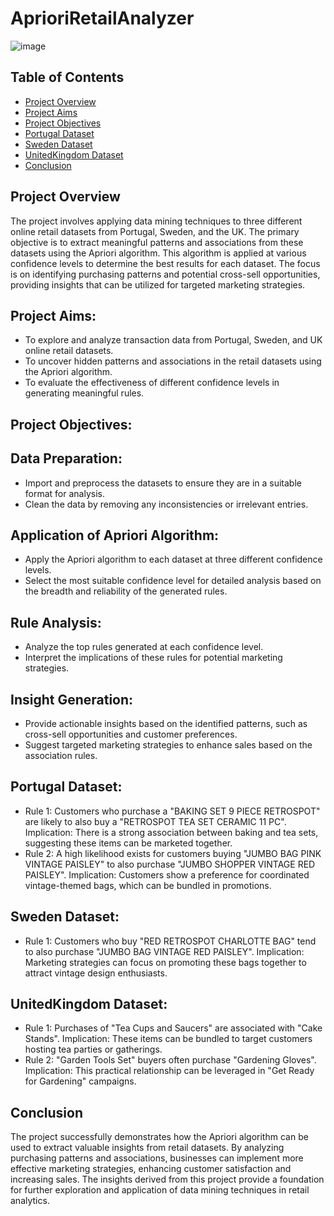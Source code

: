 # AprioriRetailAnalyzer

![image](https://github.com/akakingsley563/AprioriRetailAnalyzer/assets/130521961/2edef0db-70de-4ef2-a7b8-6ff766fd0f21)



## Table of Contents
- [Project Overview](#project-overview)
- [Project Aims](#project-aims)
- [Project Objectives](#project-objectives)
- [Portugal Dataset](#portugal-dataset)
- [Sweden Dataset](#sweden-dataset)
- [UnitedKingdom Dataset](#unitedkingdom-dataset)
- [Conclusion](#Conclusion)



## Project Overview
The project involves applying data mining techniques to three different online retail datasets from Portugal, Sweden, and the UK. The primary objective is to extract meaningful patterns and associations from these datasets using the Apriori algorithm. This algorithm is applied at various confidence levels to determine the best results for each dataset. The focus is on identifying purchasing patterns and potential cross-sell opportunities, providing insights that can be utilized for targeted marketing strategies.

## Project Aims:
- To explore and analyze transaction data from Portugal, Sweden, and UK online retail datasets.
- To uncover hidden patterns and associations in the retail datasets using the Apriori algorithm.
- To evaluate the effectiveness of different confidence levels in generating meaningful rules.


## Project Objectives:

## Data Preparation:
- Import and preprocess the datasets to ensure they are in a suitable format for analysis.
- Clean the data by removing any inconsistencies or irrelevant entries.
## Application of Apriori Algorithm:
- Apply the Apriori algorithm to each dataset at three different confidence levels.
- Select the most suitable confidence level for detailed analysis based on the breadth and reliability of the generated rules.
## Rule Analysis:
- Analyze the top rules generated at each confidence level.
- Interpret the implications of these rules for potential marketing strategies.
## Insight Generation:
- Provide actionable insights based on the identified patterns, such as cross-sell opportunities and customer preferences.
- Suggest targeted marketing strategies to enhance sales based on the association rules.

## Portugal Dataset:
- Rule 1: Customers who purchase a "BAKING SET 9 PIECE RETROSPOT" are likely to also buy a "RETROSPOT TEA SET CERAMIC 11 PC".
Implication: There is a strong association between baking and tea sets, suggesting these items can be marketed together.
- Rule 2: A high likelihood exists for customers buying "JUMBO BAG PINK VINTAGE PAISLEY" to also purchase "JUMBO SHOPPER VINTAGE RED PAISLEY".
Implication: Customers show a preference for coordinated vintage-themed bags, which can be bundled in promotions.

## Sweden Dataset:
- Rule 1: Customers who buy "RED RETROSPOT CHARLOTTE BAG" tend to also purchase "JUMBO BAG VINTAGE RED PAISLEY".
Implication: Marketing strategies can focus on promoting these bags together to attract vintage design enthusiasts.

## UnitedKingdom Dataset:
- Rule 1: Purchases of "Tea Cups and Saucers" are associated with "Cake Stands".
Implication: These items can be bundled to target customers hosting tea parties or gatherings.
- Rule 2: "Garden Tools Set" buyers often purchase "Gardening Gloves".
Implication: This practical relationship can be leveraged in "Get Ready for Gardening" campaigns.


## Conclusion
The project successfully demonstrates how the Apriori algorithm can be used to extract valuable insights from retail datasets. By analyzing purchasing patterns and associations, businesses can implement more effective marketing strategies, enhancing customer satisfaction and increasing sales. The insights derived from this project provide a foundation for further exploration and application of data mining techniques in retail analytics.



